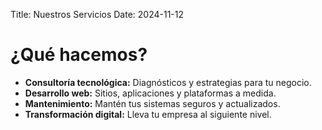 Title: Nuestros Servicios
Date: 2024-11-12

# ¿Qué hacemos?

- **Consultoría tecnológica:** Diagnósticos y estrategias para tu negocio.
- **Desarrollo web:** Sitios, aplicaciones y plataformas a medida.
- **Mantenimiento:** Mantén tus sistemas seguros y actualizados.
- **Transformación digital:** Lleva tu empresa al siguiente nivel.

